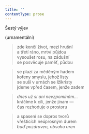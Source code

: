 ```yaml
---
title: ''
contentType: prose
---
```


Šestý výjev

(urnamentální)

> zde končí život, mezi hrušní  
> a třetí ráno, mrtví půjdou  
> vysoušet rosu, na zádušní  
> se posvěcuje paměť, půdou

> se plazí za měděným hadem  
> kořeny smyslu, jehož listy  
> se suší v urnách se lžikristy  
> jdeme vpřed časem, jenže zadem

> _dnes už si ani nevzpomínám_…  
> kráčíme k cíli, jenže jinam —  
> čas rozhoduje o prostoru

> a spasení se dopros tvorů  
> vřeštících neúprosným durem  
> _buď pozdraven, obsahu uren_
